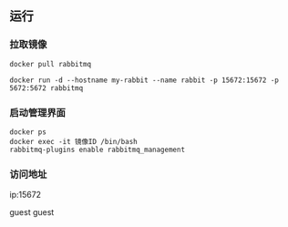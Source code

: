 ## 运行

### 拉取镜像
```
docker pull rabbitmq

docker run -d --hostname my-rabbit --name rabbit -p 15672:15672 -p 5672:5672 rabbitmq
```

### 启动管理界面
```
docker ps 
docker exec -it 镜像ID /bin/bash
rabbitmq-plugins enable rabbitmq_management
```

### 访问地址
ip:15672

guest guest





